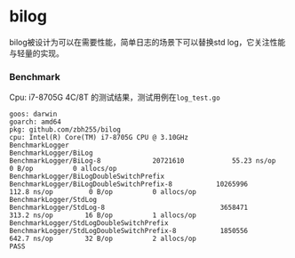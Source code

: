 # bilog
bilog被设计为可以在需要性能，简单日志的场景下可以替换std log，它关注性能与轻量的实现。

### Benchmark

Cpu: i7-8705G 4C/8T 的测试结果，测试用例在`log_test.go`

```shell
goos: darwin
goarch: amd64
pkg: github.com/zbh255/bilog
cpu: Intel(R) Core(TM) i7-8705G CPU @ 3.10GHz
BenchmarkLogger
BenchmarkLogger/BiLog
BenchmarkLogger/BiLog-8         	20721610	        55.23 ns/op	       0 B/op	       0 allocs/op
BenchmarkLogger/BiLogDoubleSwitchPrefix
BenchmarkLogger/BiLogDoubleSwitchPrefix-8         	10265996	       112.8 ns/op	       0 B/op	       0 allocs/op
BenchmarkLogger/StdLog
BenchmarkLogger/StdLog-8                          	 3658471	       313.2 ns/op	      16 B/op	       1 allocs/op
BenchmarkLogger/StdLogDoubleSwitchPrefix
BenchmarkLogger/StdLogDoubleSwitchPrefix-8        	 1850556	       642.7 ns/op	      32 B/op	       2 allocs/op
PASS

```


